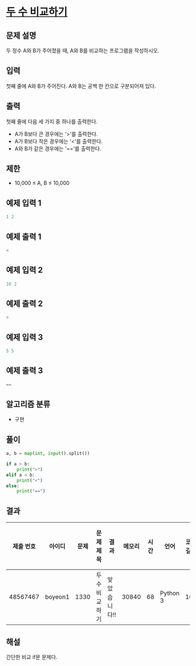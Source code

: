 # [두 수 비교하기](https://www.acmicpc.net/problem/1330)

## 문제 설명

두 정수 A와 B가 주어졌을 때, A와 B를 비교하는 프로그램을 작성하시오.

## 입력

첫째 줄에 A와 B가 주어진다. A와 B는 공백 한 칸으로 구분되어져 있다.

## 출력

첫째 줄에 다음 세 가지 중 하나를 출력한다.

- A가 B보다 큰 경우에는 '>'를 출력한다.
- A가 B보다 작은 경우에는 '<'를 출력한다.
- A와 B가 같은 경우에는 '=='를 출력한다.

## 제한

- 10,000 ≤ A, B ≤ 10,000

## 예제 입력 1

```python
1 2
```

## 예제 출력 1

```python
<
```

## 예제 입력 2

```python
10 2
```

## 예제 출력 2

```python
>
```

## 예제 입력 3

```python
5 5
```

## 예제 출력 3

```python
==
```

## 알고리즘 분류

- 구현

## 풀이

```python
a, b = map(int, input().split())

if a > b:
    print(">")
elif a < b:
    print("<")
else:
    print("==")
```

## 결과

| 제출 번호 | 아이디  | 문제 | 문제 제목      | 결과         | 메모리 | 시간 | 언어     | 코드 길이 | 제출한 시간 |
| --------- | ------- | ---- | -------------- | ------------ | ------ | ---- | -------- | --------- | ----------- |
| 48567467  | boyeon1 | 1330 | 두 수 비교하기 | 맞았습니다!! | 30840  | 68   | Python 3 | 107       | 1분 전      |

## 해설

간단한 비교 if문 문제다.
